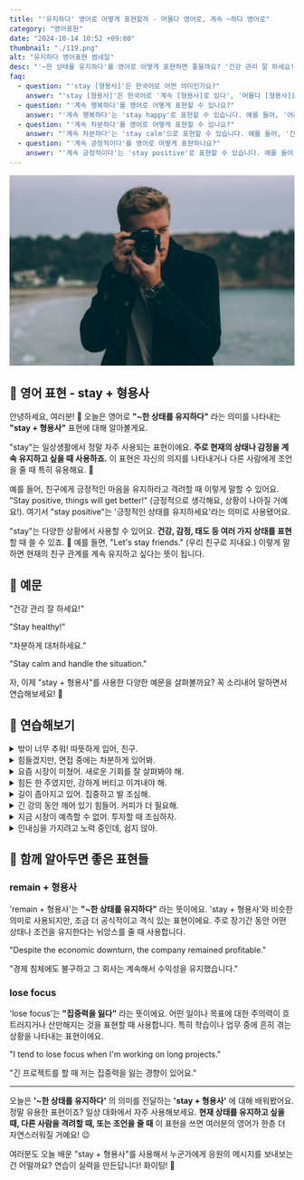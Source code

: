```yaml
---
title: "'유지하다' 영어로 어떻게 표현할까 - 머물다 영어로, 계속 ~하다 영어로"
category: "영어표현"
date: "2024-10-14 10:52 +09:00"
thumbnail: "./119.png"
alt: "유지하다 영어표현 썸네일"
desc: "'~한 상태를 유지하다'를 영어로 어떻게 표현하면 좋을까요? '건강 관리 잘 하세요!', '차분하게 대처하세요.'와 같은 표현들을 영어로 표현하는 법을 배워봅시다. 다양한 예문을 통해서 연습하고 본인의 표현으로 만들어 보세요."
faq:
  - question: "'stay [형용사]'은 한국어로 어떤 의미인가요?"
    answer: "'stay [형용사]'은 한국어로 '계속 [형용사]로 있다', '머물다 [형용사]로' 등의 의미로 해석될 수 있습니다. 이는 어떤 상태나 감정을 지속적으로 유지하는 것을 나타냅니다."
  - question: "'계속 행복하다'를 영어로 어떻게 표현할 수 있나요?"
    answer: "'계속 행복하다'는 'stay happy'로 표현할 수 있습니다. 예를 들어, '어려운 시기에도 계속 행복하길 바래'는 'I hope you stay happy even during tough times'로 말할 수 있습니다."
  - question: "'계속 차분하다'를 영어로 어떻게 표현할 수 있나요?"
    answer: "'계속 차분하다'는 'stay calm'으로 표현할 수 있습니다. 예를 들어, '긴장하지 말고 계속 차분하게 있어'는 'Don't be nervous and stay calm'으로 말할 수 있습니다."
  - question: "'계속 긍정적이다'를 영어로 어떻게 표현하나요?"
    answer: "'계속 긍정적이다'는 'stay positive'로 표현할 수 있습니다. 예를 들어, '어떤 일이 있어도 계속 긍정적으로 생각해'는 'No matter what happens, stay positive'로 표현할 수 있습니다."
---
```


![카메라에 집중하고 있는 남성](./119-1.jpg)

## 🌟 영어 표현 - stay + 형용사

안녕하세요, 여러분! 👋 오늘은 영어로 **"~한 상태를 유지하다"** 라는 의미를 나타내는 **"stay + 형용사"** 표현에 대해 알아볼게요.

"stay"는 일상생활에서 정말 자주 사용되는 표현이에요. **주로 현재의 상태나 감정을 계속 유지하고 싶을 때 사용하죠.** 이 표현은 자신의 의지를 나타내거나 다른 사람에게 조언을 줄 때 특히 유용해요. 💪

예를 들어, 친구에게 긍정적인 마음을 유지하라고 격려할 때 이렇게 말할 수 있어요. "Stay positive, things will get better!" (긍정적으로 생각해요, 상황이 나아질 거예요!). 여기서 "stay positive"는 '긍정적인 상태를 유지하세요'라는 의미로 사용됐어요.

"stay"는 다양한 상황에서 사용할 수 있어요. **건강, 감정, 태도 등 여러 가지 상태를 표현**할 때 쓸 수 있죠. 🌈 예를 들면, "Let's stay friends." (우리 친구로 지내요.) 이렇게 말하면 현재의 친구 관계를 계속 유지하고 싶다는 뜻이 됩니다.

<script async src="https://pagead2.googlesyndication.com/pagead/js/adsbygoogle.js?client=ca-pub-1465612013356152"
     crossorigin="anonymous"></script>
<!-- engple-horizontal-ad -->

<ins class="adsbygoogle"
     style="display:block"
     data-ad-client="ca-pub-1465612013356152"
     data-ad-slot="2106896038"
     data-ad-format="auto"
     data-full-width-responsive="true"></ins>

<script>
     (adsbygoogle = window.adsbygoogle || []).push({});
</script>

## 📖 예문

"건강 관리 잘 하세요!"

"Stay healthy!"

"차분하게 대처하세요."

"Stay calm and handle the situation."

자, 이제 "stay + 형용사"를 사용한 다양한 예문을 살펴볼까요? 꼭 소리내어 말하면서 연습해보세요! 🚀

## 💬 연습해보기

<details>
<summary>밖이 너무 추워! 따뜻하게 입어, 친구.</summary>
<span>It's freezing out there! Stay warm, buddy.</span>
</details>

<details>
<summary>힘들겠지만, 면접 중에는 차분하게 있어봐.</summary>
<span>I know it's <a href="/blog/in-english/183.tough/">tough</a>, but try to stay calm during the interview.</span>
</details>

<details>
<summary>요즘 시장이 미쳤어. 새로운 기회를 잘 살펴봐야 해.</summary>
<span>The market's been crazy lately. We need to stay alert for any new opportunities.</span>
</details>

<details>
<summary>힘든 한 주였지만, 강하게 버티고 이겨내야 해.</summary>
<span>It's been a rough week, but we've gotta stay strong and push through.</span>
</details>

<details>
<summary>길이 좁아지고 있어. 집중하고 발 조심해.</summary>
<span>The path is getting narrower. Stay focused and watch your step.</span>
</details>

<details>
<summary>긴 강의 동안 깨어 있기 힘들어. 커피가 더 필요해.</summary>
<span>It's hard to stay awake during these long lectures. I need more coffee.</span>
</details>

<details>
<summary>지금 시장이 예측할 수 없어. 투자할 때 조심하자.</summary>
<span>The market's unpredictable right now. Let's stay cautious with our investments.</span>
</details>

<details>
<summary>인내심을 가지려고 노력 중인데, 쉽지 않아.</summary>
<span>I'm doing my best to stay patient, but it's not easy.</span>
</details>

## 🤝 함께 알아두면 좋은 표현들

### remain + 형용사

'remain + 형용사'는 **"~한 상태를 유지하다"** 라는 뜻이에요. 'stay + 형용사'와 비슷한 의미로 사용되지만, 조금 더 공식적이고 격식 있는 표현이에요. 주로 장기간 동안 어떤 상태나 조건을 유지한다는 뉘앙스를 줄 때 사용합니다.

"Despite the economic downturn, the company remained profitable."

"경제 침체에도 불구하고 그 회사는 계속해서 수익성을 유지했습니다."

### lose focus

'lose focus'는 **"집중력을 잃다"** 라는 뜻이에요. 어떤 일이나 목표에 대한 주의력이 흐트러지거나 산만해지는 것을 표현할 때 사용합니다. 특히 학습이나 업무 중에 흔히 겪는 상황을 나타내는 표현이에요.

"I tend to lose focus when I'm working on long projects."

"긴 프로젝트를 할 때 저는 집중력을 잃는 경향이 있어요."

---

오늘은 **'~한 상태를 유지하다'** 의 의미를 전달하는 **'stay + 형용사'** 에 대해 배워봤어요. 정말 유용한 표현이죠? 일상 대화에서 자주 사용해보세요. **현재 상태를 유지하고 싶을 때, 다른 사람을 격려할 때, 또는 조언을 줄 때** 이 표현을 쓰면 여러분의 영어가 한층 더 자연스러워질 거예요! 😉

여러분도 오늘 배운 "stay + 형용사"를 사용해서 누군가에게 응원의 메시지를 보내보는 건 어떨까요? 연습이 실력을 만든답니다! 화이팅! 💪
